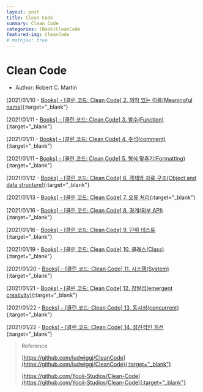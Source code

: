 ```yaml
---
layout: post
title: Clean Code
summary: Clean Code
categories: (Book)CleanCode
featured-img: CleanCode
# mathjax: true
---
```




# Clean Code

- Author: Robert C. Martin

[2021/01/10 - [Books\] - [클린 코드: Clean Code] 2. 의미 있는 이름(Meaningful name)](https://data-make.tistory.com/632){:target="_blank"}

[2021/01/11 - [Books\] - [클린 코드: Clean Code] 3. 함수(Function)](https://data-make.tistory.com/633){:target="_blank"}

[2021/01/11 - [Books\] - [클린 코드: Clean Code] 4. 주석(comment)](https://data-make.tistory.com/634){:target="_blank"}

[2021/01/11 - [Books\] - [클린 코드: Clean Code] 5. 형식 맞추기(Formatting)](https://data-make.tistory.com/635){:target="_blank"}

[2021/01/12 - [Books\] - [클린 코드: Clean Code] 6. 객체와 자료 구조(Object and data structure)](https://data-make.tistory.com/636){:target="_blank"}

[2021/01/13 - [Books\] - [클린 코드: Clean Code] 7. 오류 처리](https://data-make.tistory.com/637){:target="_blank"}

[2021/01/16 - [Books\] - [클린 코드: Clean Code] 8. 경계(외부 API)](https://data-make.tistory.com/638){:target="_blank"}

[2021/01/16 - [Books\] - [클린 코드: Clean Code] 9. 단위 테스트](https://data-make.tistory.com/640){:target="_blank"}

[2021/01/19 - [Books\] - [클린 코드: Clean Code] 10. 클래스(Class)](https://data-make.tistory.com/641){:target="_blank"}

[2021/01/20 - [Books\] - [클린 코드: Clean Code] 11. 시스템(System)](https://data-make.tistory.com/644){:target="_blank"}

[2021/01/21 - [Books\] - [클린 코드: Clean Code] 12. 창발성(emergent creativity)](https://data-make.tistory.com/645){:target="_blank"}

[2021/01/22 - [Books\] - [클린 코드: Clean Code] 13. 동시성(concurrent)](https://data-make.tistory.com/646){:target="_blank"}

[2021/01/22 - [Books\] - [클린 코드: Clean Code] 14. 점진적인 개선](https://data-make.tistory.com/647){:target="_blank"}





> Reference
>
> [https://github.com/ludwiggj/CleanCode](https://github.com/ludwiggj/CleanCode){:target="_blank"}
>
> [https://github.com/Yooii-Studios/Clean-Code](https://github.com/Yooii-Studios/Clean-Code){:target="_blank"}
